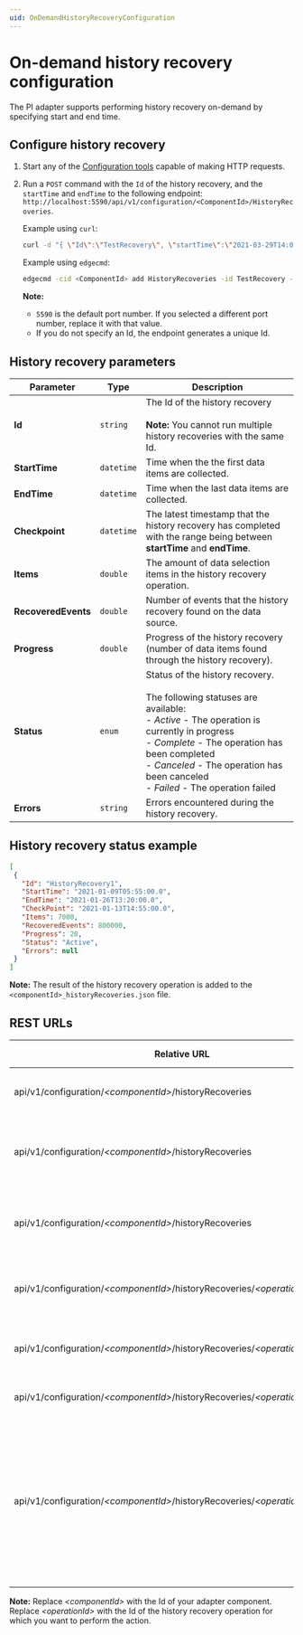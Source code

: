 ```yaml
---
uid: OnDemandHistoryRecoveryConfiguration
---
```


# On-demand history recovery configuration

The PI adapter supports performing history recovery on-demand by specifying start and end time.

## Configure history recovery

1. Start any of the [Configuration tools](xref:ConfigurationTools) capable of making HTTP requests.
2. Run a `POST` command with the `Id` of the history recovery, and the `startTime` and `endTime` to the following endpoint: `http://localhost:5590/api/v1/configuration/<ComponentId>/HistoryRecoveries`.

    Example using `curl`:

    ```bash
    curl -d "{ \"Id\":\"TestRecovery\", \"startTime\":\"2021-03-29T14:00:30Z\", \"endTime\":\"2021-03-29T15:00:15Z\"  }" -X POST "http://localhost:5590/api/v1/configuration/<ComponentId>/HistoryRecoveries"
    ```

    Example using `edgecmd`:

    ```bash
    edgecmd -cid <ComponentId> add HistoryRecoveries -id TestRecovery -startTime "2021-03-29T14:00:30Z" -endTime "2021-03-29T15:00:15Z"
    ```


    **Note:**

    - `5590` is the default port number. If you selected a different port number, replace it with that value.
    - If you do not specify an Id, the endpoint generates a unique Id.

## History recovery parameters

Parameter | Type| Description
---------|----------|---------
 **Id** | `string` | The Id of the history recovery<br><br> **Note:** You cannot run multiple history recoveries with the same Id.
 **StartTime** | `datetime` | Time when the the first data items are collected.
 **EndTime** | `datetime`| Time when the last data items are collected.
| **Checkpoint** | `datetime` | The latest timestamp that the history recovery has completed with the range being between **startTime** and **endTime**.
| **Items** | `double` | The amount of data selection items in the history recovery operation.
| **RecoveredEvents** | `double` | Number of events that the history recovery found on the data source.
| **Progress** | `double` | Progress of the history recovery (number of data items found through the history recovery).
| **Status** | `enum` | Status of the history recovery.<br><br>The following statuses are available:<br> - *Active* - The operation is currently in progress<br>- *Complete* - The operation has been completed<br>- *Canceled* - The operation has been canceled<br>- *Failed* - The operation failed
| **Errors** | `string` | Errors encountered during the history recovery.

## History recovery status example

```json
[
 { 
   "Id": "HistoryRecovery1", 
   "StartTime": "2021-01-09T05:55:00.0", 
   "EndTime": "2021-01-26T13:20:00.0", 
   "CheckPoint": "2021-01-13T14:55:00.0", 
   "Items": 7000, 
   "RecoveredEvents": 800000, 
   "Progress": 20, 
   "Status": "Active", 
   "Errors": null 
 }
] 
```

**Note:** The result of the history recovery operation is added to the `<componentId>_historyRecoveries.json` file.

## REST URLs

| Relative URL                                   | HTTP verb | Action |
|------------------------------------------------|-----------|--------|
| api/v1/configuration/_\<componentId>_/historyRecoveries | GET       | Returns all history recoveries statuses
| api/v1/configuration/_\<componentId>_/historyRecoveries | POST       | Initiates a new history recovery, returns the id of the operation
| api/v1/configuration/_\<componentId>_/historyRecoveries | DELETE      | Cancels all active history recovery operations and removes states
| api/v1/configuration/_\<componentId>_/historyRecoveries/_\<operationId>_ |  GET    | Gets the status of an individual history recovery
| api/v1/configuration/_\<componentId>_/historyRecoveries/_\<operationId>_ | DELETE       | Cancels history recovery and removes the state |
| api/v1/configuration/_\<componentId>_/historyRecoveries/_\<operationId>_/cancel | POST | Cancels history recovery|
| api/v1/configuration/_\<componentId>_/historyRecoveries/_\<operationId>_/resume | POST | Resumes canceled or failed history recovery operation (`202`) from the checkpoint<br><br>**Note:** If the `<operationId>` is not found, a 404 HTTP error message will be returned  | 

**Note:** Replace _\<componentId>_ with the Id of your adapter component. Replace _\<operationId>_ with the Id of the history recovery operation for which you want to perform the action.

